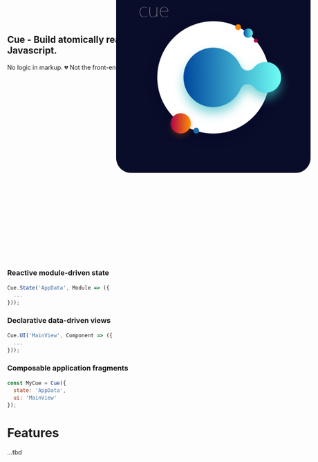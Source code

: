 ## Cue - Build atomically reactive web apps in pure Javascript.

No logic in markup. 💔 Not the front-end framework your dad is using. 😢

<img align="left" src="https://github.com/monokee/Cue/raw/master/CueLogo.png" alt="Cue Logo" width="450" style="position: relative; margin-left: 50%; transform: translateY(-50%);"/>

### Reactive module-driven state
```javascript
Cue.State('AppData', Module => ({
  ...
}));
```
### Declarative data-driven views
```javascript
Cue.UI('MainView', Component => ({
  ...
}));
```
### Composable application fragments
```javascript
const MyCue = Cue({
  state: 'AppData',
  ui: 'MainView'
});
```

# Features
...tbd
